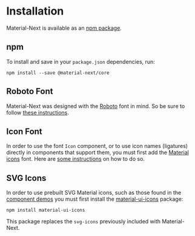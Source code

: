 # Installation

Material-Next is available as an [npm package](https://www.npmjs.org/package/@material-ui/core).

## npm

To install and save in your `package.json` dependencies, run:

```
npm install --save @material-next/core
```

## Roboto Font

Material-Next was designed with the [Roboto](http://www.google.com/fonts/specimen/Roboto)
font in mind. So be sure to follow [these instructions](/style/typography#general).

## Icon Font

In order to use the font `Icon` component, or to use icon names (ligatures) directly in components
that support them, you must first add the [Material icons](https://material.io/icons/) font.
Here are [some instructions](http://google.github.io/material-design-icons/#icon-font-for-the-web)
on how to do so.

## SVG Icons

In order to use prebuilt SVG Material icons, such as those found in the [component demos](/demos/app-bar/)
you must first install the [material-ui-icons](https://www.npmjs.org/package/material-ui-icons) package:

```
npm install material-ui-icons
```

This package replaces the `svg-icons` previously included with Material-Next.
